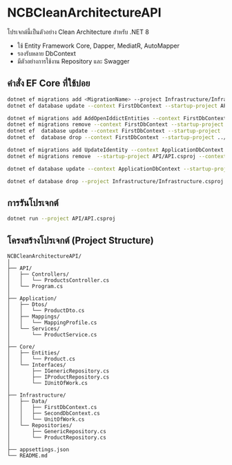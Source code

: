 # NCBCleanArchitectureAPI

โปรเจกต์นี้เป็นตัวอย่าง Clean Architecture สำหรับ .NET 8  
- ใช้ Entity Framework Core, Dapper, MediatR, AutoMapper  
- รองรับหลาย DbContext  
- มีตัวอย่างการใช้งาน Repository และ Swagger

## คำสั่ง EF Core ที่ใช้บ่อย

```sh
dotnet ef migrations add <MigrationName> --project Infrastructure/Infrastructure.csproj --startup-project API/API.csproj --context FirstDbContext
dotnet ef database update --context FirstDbContext --startup-project API/API.csproj

dotnet ef migrations add AddOpenIddictEntities --context FirstDbContext --startup-project ../API/ABC.API.csproj
dotnet ef migrations remove --context FirstDbContext --startup-project ../API/ABC.API.csproj
dotnet ef  database update --context FirstDbContext --startup-project ../API/ABC.API.csproj
dotnet ef  database drop --context FirstDbContext --startup-project ../API/ABC.API.csproj

dotnet ef migrations add UpdateIdentity --context ApplicationDbContext --startup-project ../API/ABC.API.csproj
dotnet ef migrations remove  --startup-project API/API.csproj --context FirstDbContext

dotnet ef database update --context ApplicationDbContext --startup-project ../API/ABC.API.csproj

dotnet ef database drop --project Infrastructure/Infrastructure.csproj --startup-project API/API.csproj --context ApplicationDbContext
```

## การรันโปรเจกต์

```sh
dotnet run --project API/API.csproj
```

<!-- โครงสร้างโปรเจกต์ (Project Structure) ที่เหมาะสมสำหรับ Clean Architecture -->
## โครงสร้างโปรเจกต์ (Project Structure)

```
NCBCleanArchitectureAPI/
│
├── API/
│   ├── Controllers/
│   │   └── ProductsController.cs
│   └── Program.cs
│
├── Application/
│   ├── Dtos/
│   │   └── ProductDto.cs
│   ├── Mappings/
│   │   └── MappingProfile.cs
│   └── Services/
│       └── ProductService.cs
│
├── Core/
│   ├── Entities/
│   │   └── Product.cs
│   └── Interfaces/
│       ├── IGenericRepository.cs
│       ├── IProductRepository.cs
│       └── IUnitOfWork.cs
│
├── Infrastructure/
│   ├── Data/
│   │   ├── FirstDbContext.cs
│   │   ├── SecondDbContext.cs
│   │   └── UnitOfWork.cs
│   └── Repositories/
│       ├── GenericRepository.cs
│       └── ProductRepository.cs
│
├── appsettings.json
└── README.md
```